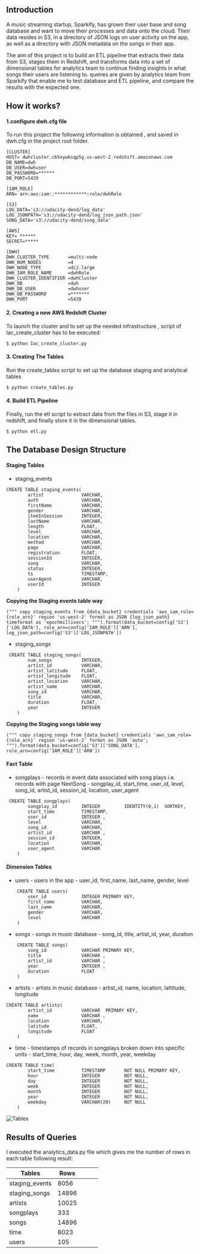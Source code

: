 ## Introduction
A music streaming startup, Sparkify, has grown their user base and song database and want to move their processes and data onto the cloud. Their data resides in S3, in a directory of JSON logs on user activity on the app, as well as a directory with JSON metadata on the songs in their app.

The aim of this project is to build  an ETL pipeline that extracts their data from S3, stages them in Redshift, and transforms data into a set of dimensional tables for  analytics team to continue finding insights in what songs their users are listening to. queires are given by analytics team from Sparkify that enable me to  test database and ETL pipeline, and compare the results with the expected one.



## How it works?
#### 1.configure dwh.cfg file 
To run this project  the following information is obtained , and saved in  dwh.cfg in the project root folder.

```
[CLUSTER]
HOST= dwhcluster.cb5xywksqp5g.us-west-2.redshift.amazonaws.com
DB_NAME=dwh
DB_USER=dwhuser
DB_PASSWORD=******
DB_PORT=5439

[IAM_ROLE]
ARN= arn:aws:iam::************:role/dwhRole

[S3]
LOG_DATA='s3://udacity-dend/log_data'
LOG_JSONPATH='s3://udacity-dend/log_json_path.json'
SONG_DATA='s3://udacity-dend/song_data'

[AWS]
KEY= ******
SECRET=*****

[DWH] 
DWH_CLUSTER_TYPE       =multi-node
DWH_NUM_NODES          =4
DWH_NODE_TYPE          =dc2.large
DWH_IAM_ROLE_NAME      =dwhRole
DWH_CLUSTER_IDENTIFIER =dwhCluster
DWH_DB                 =dwh
DWH_DB_USER            =dwhuser
DWH_DB_PASSWORD        =*******
DWH_PORT               =5439

```

#### 2. Creating a new AWS Redshift Cluster

To launch the cluster and to set up the needed infrastructure , script of Iac_create_cluster has to be executed:

`$ python Iac_create_cluster.py`

#### 3. Creating The Tables

Run the create_tables script to set up the database staging and analytical tables

`$ python create_tables.py`

#### 4. Build ETL Pipeline
Finally, run the etl script to extract data from the files in S3, stage it in redshift, and finally store it in the dimensional tables.

`$ python etl.py`

## The Database Design Structure 


#### Staging Tables
* staging_events

```
CREATE TABLE staging_events(
        artist              VARCHAR,
        auth                VARCHAR,
        firstName           VARCHAR,
        gender              VARCHAR,
        itemInSession       INTEGER,
        lastName            VARCHAR,
        length              FLOAT,
        level               VARCHAR,
        location            VARCHAR,
        method              VARCHAR,
        page                VARCHAR,
        registration        FLOAT,
        sessionId           INTEGER,
        song                VARCHAR,
        status              INTEGER,
        ts                  TIMESTAMP,
        userAgent           VARCHAR,
        userId              INTEGER 
    )
```

**Copying the Staging events table way**

``
("""
    copy staging_events from {data_bucket}
    credentials 'aws_iam_role={role_arn}'
    region 'us-west-2' format as JSON {log_json_path}
    timeformat as 'epochmillisecs';
""").format(data_bucket=config['S3']['LOG_DATA'], role_arn=config['IAM_ROLE']['ARN'], log_json_path=config['S3']['LOG_JSONPATH'])
``


* staging_songs

```
 CREATE TABLE staging_songs(
        num_songs           INTEGER,
        artist_id           VARCHAR,
        artist_latitude     FLOAT,
        artist_longitude    FLOAT,
        artist_location     VARCHAR,
        artist_name         VARCHAR,
        song_id             VARCHAR,
        title               VARCHAR,
        duration            FLOAT,
        year                INTEGER
    )
```
**Copying the Staging songs table way**

``
("""
    copy staging_songs from {data_bucket}
    credentials 'aws_iam_role={role_arn}'
    region 'us-west-2' format as JSON 'auto';
""").format(data_bucket=config['S3']['SONG_DATA'], role_arn=config['IAM_ROLE']['ARN'])
``

#### Fact Table
* songplays - records in event data associated with song plays i.e. records with page NextSong - songplay_id, start_time, user_id, level, song_id, artist_id, session_id, location, user_agent

```
 CREATE TABLE songplays(
        songplay_id         INTEGER         IDENTITY(0,1)  SORTKEY,
        start_time          TIMESTAMP,
        user_id             INTEGER ,
        level               VARCHAR,
        song_id             VARCHAR,
        artist_id           VARCHAR ,
        session_id          INTEGER,
        location            VARCHAR,
        user_agent          VARCHAR
    )
```


#### Dimension Tables
* users - users in the app - user_id, first_name, last_name, gender, level

```
    CREATE TABLE users(
        user_id             INTEGER PRIMARY KEY,
        first_name          VARCHAR,
        last_name           VARCHAR,
        gender              VARCHAR,
        level               VARCHAR
    )
```

* songs - songs in music database - song_id, title, artist_id, year, duration

```
    CREATE TABLE songs(
        song_id             VARCHAR PRIMARY KEY,
        title               VARCHAR ,
        artist_id           VARCHAR ,
        year                INTEGER ,
        duration            FLOAT
    )
```
* artists - artists in music database - artist_id, name, location, lattitude, longitude

```
CREATE TABLE artists(
        artist_id           VARCHAR  PRIMARY KEY,
        name                VARCHAR ,
        location            VARCHAR,
        latitude            FLOAT,
        longitude           FLOAT
    )
```
* time - timestamps of records in songplays broken down into specific units - start_time, hour, day, week, month, year, weekday

```
CREATE TABLE time(
        start_time          TIMESTAMP       NOT NULL PRIMARY KEY,
        hour                INTEGER         NOT NULL,
        day                 INTEGER         NOT NULL,
        week                INTEGER         NOT NULL,
        month               INTEGER         NOT NULL,
        year                INTEGER         NOT NULL,
        weekday             VARCHAR(20)     NOT NULL
    )
```
![Tables](https://github.com/lodi2001/Data-modeling-P1/blob/master/schema_star.png?raw=true)


## Results of Queries
I executed the analytics_data.py file which gives me the number of rows in each table  following result: 

| Tables |  Rows  |   |   |   |
|---|---|---|---|---|
|  staging_events	  | 8056  |   |   |   |
|  staging_songs  | 14896  |   |   |   |
|  artists  | 10025  |   |   |   |
|  songplays | 333  |   |   |   |
|  songs  | 14896  |   |   |   |
|  time  | 8023  |   |   |   |
|  users  | 105  |   |   |   |

